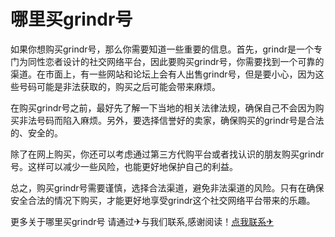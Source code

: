 # 哪里买grindr号

如果你想购买grindr号，那么你需要知道一些重要的信息。首先，grindr是一个专门为同性恋者设计的社交网络平台，因此要购买grindr号，你需要找到一个可靠的渠道。在市面上，有一些网站和论坛上会有人出售grindr号，但是要小心，因为这些号码可能是非法获取的，购买之后可能会带来麻烦。

在购买grindr号之前，最好先了解一下当地的相关法律法规，确保自己不会因为购买非法号码而陷入麻烦。另外，要选择信誉好的卖家，确保购买的grindr号是合法的、安全的。

除了在网上购买，你还可以考虑通过第三方代购平台或者找认识的朋友购买grindr号。这样可以减少一些风险，也能更好地保护自己的利益。

总之，购买grindr号需要谨慎，选择合法渠道，避免非法渠道的风险。只有在确保安全合法的情况下购买，才能更好地享受grindr这个社交网络平台带来的乐趣。

更多关于哪里买grindr号 请通过✈与我们联系,感谢阅读！[点我联系✈](https://vip.G208.com)